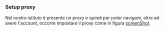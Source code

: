 ### Setup proxy

Nel nostro istituto è presente un proxy e quindi per poter
navigare, oltre ad avere l'account, occorre impostare il proxy come
in figura [screenShot](/sdoro/netkit-livecd/tree/master/tips/img/proxy.png).

